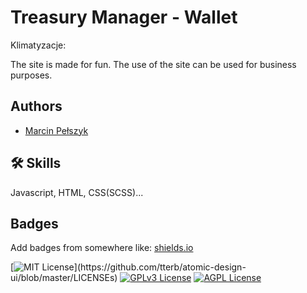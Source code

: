 
# Treasury Manager - Wallet
Klimatyzacje:

The site is made for fun.
The use of the site can be used for business purposes. 






## Authors

- [Marcin Pełszyk](https://www.github.com/vesqum)


## 🛠 Skills
Javascript, HTML, CSS(SCSS)...


## Badges

Add badges from somewhere like: [shields.io](https://shields.io/)

[![MIT License](https://img.shields.io/apm/l/atomic-design-ui.svg?)](https://github.com/tterb/atomic-design-ui/blob/master/LICENSEs)
[![GPLv3 License](https://img.shields.io/badge/License-GPL%20v3-yellow.svg)](https://opensource.org/licenses/)
[![AGPL License](https://img.shields.io/badge/license-AGPL-blue.svg)](http://www.gnu.org/licenses/agpl-3.0)
